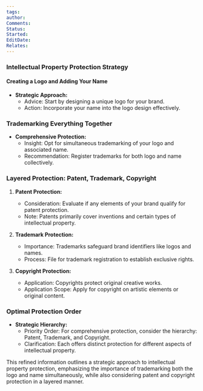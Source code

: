 ```yaml
---
tags: 
author: 
Comments: 
Status: 
Started: 
EditDate: 
Relates:
---
```

### Intellectual Property Protection Strategy

#### Creating a Logo and Adding Your Name

- **Strategic Approach:**
  - Advice: Start by designing a unique logo for your brand.
  - Action: Incorporate your name into the logo design effectively.

### Trademarking Everything Together

- **Comprehensive Protection:**
  - Insight: Opt for simultaneous trademarking of your logo and associated name.
  - Recommendation: Register trademarks for both logo and name collectively.

### Layered Protection: Patent, Trademark, Copyright

1. **Patent Protection:**
   - Consideration: Evaluate if any elements of your brand qualify for patent protection.
   - Note: Patents primarily cover inventions and certain types of intellectual property.

2. **Trademark Protection:**
   - Importance: Trademarks safeguard brand identifiers like logos and names.
   - Process: File for trademark registration to establish exclusive rights.

3. **Copyright Protection:**
   - Application: Copyrights protect original creative works.
   - Application Scope: Apply for copyright on artistic elements or original content.

### Optimal Protection Order

- **Strategic Hierarchy:**
  - Priority Order: For comprehensive protection, consider the hierarchy: Patent, Trademark, and Copyright.
  - Clarification: Each offers distinct protection for different aspects of intellectual property.

This refined information outlines a strategic approach to intellectual property protection, emphasizing the importance of trademarking both the logo and name simultaneously, while also considering patent and copyright protection in a layered manner.